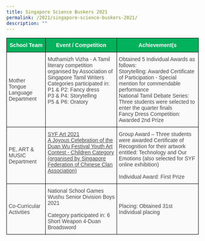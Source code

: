 ```yaml
---
title: Singapore Science Buskers 2021
permalink: /2021/singapore-science-buskers-2021/
description: ""
---
```

<style type="text/css">
.tg  {border-collapse:collapse;border-spacing:0;}
.tg td{border-color:black;border-style:solid;border-width:1px;font-family:Arial, sans-serif;font-size:14px;
  overflow:hidden;padding:10px 5px;word-break:normal;}
.tg th{border-color:black;border-style:solid;border-width:1px;font-family:Arial, sans-serif;font-size:14px;
  font-weight:normal;overflow:hidden;padding:10px 5px;word-break:normal;}
.tg .tg-ym9i{background-color:#FAFAFA;color:#454545;text-align:left;text-decoration:underline;vertical-align:top}
.tg .tg-z58b{background-color:#01B15C;color:#FFF;font-weight:bold;text-align:center;vertical-align:middle}
.tg .tg-huu4{background-color:#FAFAFA;color:#454545;text-align:left;vertical-align:middle}
.tg .tg-15z8{background-color:#FAFAFA;color:#454545;text-align:left;vertical-align:top}
</style>
<table class="tg">
<thead>
  <tr>
    <th class="tg-z58b"><span style="color:#FFF;background-color:#01B15C">School Team</span></th>
    <th class="tg-z58b"><span style="color:#FFF;background-color:#01B15C">Event / Competition </span></th>
    <th class="tg-z58b"><span style="color:#FFF;background-color:#01B15C">Achievement(s</span></th>
  </tr>
</thead>
<tbody>
  <tr>
    <td class="tg-huu4"><span style="color:#454545;background-color:#FAFAFA">Mother Tongue Language Department </span></td>
    <td class="tg-15z8">Muthamizh Vizha - A Tamil literary competition organised by Association of Singapore Tamil Writers Categories participated in: <br>P1 &amp; P2: Fancy dress<br>P3 &amp; P4: Storytelling<br>P5 &amp; P6: Oratory</td>
    <td class="tg-15z8">Obtained 5 Individual Awards as follows:<br> Storytelling: Awarded Certificate of Participation - Special mention for commendable performance<br>National Tamil Debate Series: Three students were selected to enter the quarter finals<br>Fancy Dress Competition: Awarded 2nd Prize</td>
  </tr>
  <tr>
    <td class="tg-huu4"><span style="color:#454545;background-color:#FAFAFA">PE, ART &amp; MUSIC Department</span></td>
    <td class="tg-ym9i">SYF Art 2021<br><span style="text-decoration:underline;color:#454545;background-color:#FAFAFA">A Joyous Celebration of the Duan Wu Festival Youth Art Contest - Children Category (organised by Singapore Federation of Chinese Clan Association)</span><br></td>
    <td class="tg-huu4"><span style="color:#454545;background-color:#FAFAFA">Group Award – Three students were awarded Certificate of Recognition for their artwork entitled: Technology and Our Emotions (also selected for SYF online exhibition)</span><br><br><span style="color:#454545;background-color:#FAFAFA">Individual Award: First Prize</span></td>
  </tr>
  <tr>
    <td class="tg-huu4"><span style="color:#454545;background-color:#FAFAFA">Co-Curricular Activities</span></td>
    <td class="tg-huu4"><span style="color:#454545;background-color:#FAFAFA">National School Games Wushu Senior Division Boys 2021</span><br><br><span style="color:#454545;background-color:#FAFAFA">Category participated in: 6 Short Weapon 4-Duan Broadsword</span></td>
    <td class="tg-huu4"><span style="color:#454545;background-color:#FAFAFA">Placing: Obtained 31st Individual placing</span></td>
  </tr>
</tbody>
</table>